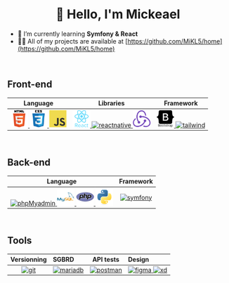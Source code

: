 <h1 align="center">👋 Hello, I'm Mickeael</h1>
<!-- <p align="left"> <img src="https://komarev.com/ghpvc/?username=mikl5&label=Profile%20views&color=0e75b6&style=flat" alt="mikl5" /> </p> -->

<!-- <p align="left"> <a href="https://github.com/ryo-ma/github-profile-trophy"><img src="https://github-profile-trophy.vercel.app/?username=mikl5" alt="mikl5" /></a> </p> -->

- 🌱 I’m currently learning **Symfony & React**
- 👨‍💻 All of my projects are available at [https://github.com/MiKL5/home](https://github.com/MiKL5/home)

<br>
<h2 align="left">Front-end</h2>

| Language | Libraries | Framework |  
|:---:|:---:|:---:|  
| <a href="https://github.com/MiKL5/afpaDev" target="_blank" rel="noreferrer"> <img src="https://raw.githubusercontent.com/devicons/devicon/master/icons/html5/html5-original-wordmark.svg" alt="html5" width="40" height="40"/> </a><a href="https://github.com/MiKL5/afpaDev" target="_blank" rel="noreferrer"> <img src="https://raw.githubusercontent.com/devicons/devicon/master/icons/css3/css3-original-wordmark.svg" alt="css3" width="40" height="40"/> </a> <a href="https://github.com/MiKL5/afpaDev" target="_blank" rel="noreferrer"> <img src="https://raw.githubusercontent.com/devicons/devicon/master/icons/javascript/javascript-original.svg" alt="javascript" width="40" height="40"/> </a> | <a href="https://github.com/MiKL5/React" target="_blank" rel="noreferrer"> <img src="https://raw.githubusercontent.com/devicons/devicon/master/icons/react/react-original-wordmark.svg" alt="react" width="40" height="40"/> </a> <a href="https://reactnative.dev/" target="_blank" rel="noreferrer"> <img src="https://reactnative.dev/img/header_logo.svg" alt="reactnative" width="40" height="40"/> </a> <a href="https://github.com/MiKL5/React" target="_blank" rel="noreferrer"> <img src="https://raw.githubusercontent.com/devicons/devicon/master/icons/redux/redux-original.svg" alt="redux" width="40" height="40"/> </a> | <a href="https://github.com/MiKL5/afpaDev" target="_blank" rel="noreferrer"> <img src="https://raw.githubusercontent.com/devicons/devicon/master/icons/bootstrap/bootstrap-plain-wordmark.svg" alt="bootstrap" width="40" height="40"/> </a> <a href="https://tailwindcss.com/" target="_blank" rel="noreferrer"> <img src="https://www.vectorlogo.zone/logos/tailwindcss/tailwindcss-icon.svg" alt="tailwind" width="40" height="40"/> </a>
<br>
<h2 align="left">Back-end</h2>

| Language | Framework |  
|:---:|:---:|  
| <a href="https://github.com/MiKL5/afpaDev" target="_blank" rel="noreferrer"> <img src="https://www.vectorlogo.zone/logos/mariadb/mariadb-icon.svg" alt="phpMyadmin" width="40" height="40"/> </a><a href="https://www.mysql.com/" target="_blank" rel="noreferrer"> <img src="https://raw.githubusercontent.com/devicons/devicon/master/icons/mysql/mysql-original-wordmark.svg" alt="mysql" width="40" height="40"/> </a><a href="https://github.com/MiKL5/afpaDev" target="_blank" rel="noreferrer"> <img src="https://raw.githubusercontent.com/devicons/devicon/master/icons/php/php-original.svg" alt="php" width="40" height="40"/> </a><a href="https://github.com/MiKL5/Python" target="_blank" rel="noreferrer"> <img src="https://raw.githubusercontent.com/devicons/devicon/master/icons/python/python-original.svg" alt="python" width="40" height="40"/> </a> | <a href="https://github.com/MiKL5/afpaDevSymfony" target="_blank" rel="noreferrer"> <img src="https://symfony.com/logos/symfony_black_03.svg" alt="symfony" width="40" height="40"/> </a> |

<br>
<h2>Tools</h2>

| Versionning | SGBRD | API tests | Design |  
|:---:|:---|:---:|:---|  
|<a href="https://git-scm.com/" target="_blank" rel="noreferrer"> <img src="https://www.vectorlogo.zone/logos/git-scm/git-scm-icon.svg" alt="git" width="40" height="40"/> </a> | <a href="https://github.com/MiKL5/afpaDev" target="_blank" rel="noreferrer"> <img src="https://upload.wikimedia.org/wikipedia/commons/4/4f/PhpMyAdmin_logo.svg" alt="mariadb" width="40" height="40"/> </a> | <a href="https://postman.com" target="_blank" rel="noreferrer"> <img src="https://www.vectorlogo.zone/logos/getpostman/getpostman-icon.svg" alt="postman" width="40" height="40"/> </a> | <a href="https://www.figma.com/" target="_blank" rel="noreferrer"> <img src="https://www.vectorlogo.zone/logos/figma/figma-icon.svg" alt="figma" width="40" height="40"/> </a> <a href="https://www.adobe.com/products/xd.html" target="_blank" rel="noreferrer"> <img src="https://cdn.worldvectorlogo.com/logos/adobe-xd.svg" alt="xd" width="40" height="40"/> </a> |
